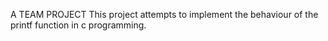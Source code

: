 A TEAM PROJECT
This project attempts to implement the behaviour of the printf function in c programming.
